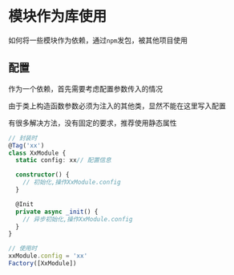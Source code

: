 # 模块作为库使用

如何将一些模块作为依赖，通过`npm`发包，被其他项目使用


## 配置
作为一个依赖，首先需要考虑配置参数传入的情况

由于类上构造函数参数必须为注入的其他类，显然不能在这里写入配置

有很多解决方法，没有固定的要求，推荐使用静态属性

```ts
// 封装时
@Tag('xx')
class XxModule {
  static config: xx// 配置信息

  constructor() {
    // 初始化,操作XxModule.config
  }

  @Init
  private async _init() {
    // 异步初始化,操作XxModule.config
  }
}

// 使用时
xxModule.config = 'xx'
Factory([XxModule])
```

